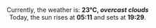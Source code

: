 <p  align="center"><br/>Currently, the weather is: <b> 23°C, <i>overcast clouds</i></b></br>Today, the sun rises at <b>05:11</b> and sets at <b>19:29</b>.</p>